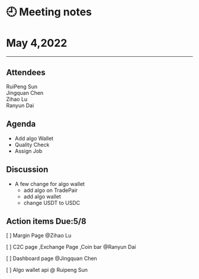 # 🕘 Meeting notes

# May 4,2022

****
## Attendees

RuiPeng Sun  
Jingquan Chen  
Zihao Lu  
Ranyun Dai  


## Agenda
- Add algo Wallet
- Quality Check 
- Assign Job



## Discussion
- A few change for algo wallet
   - add algo on TradePair 
   - add algo wallet
   - change USDT to USDC



## Action items Due:5/8
[ ] Margin Page
 @Zihao Lu   

[ ]  C2C page ,Exchange Page ,Coin bar 
@Ranyun Dai    

[ ] Dashboard page
@Jingquan Chen

[ ]  Algo wallet api
@ Ruipeng Sun   
